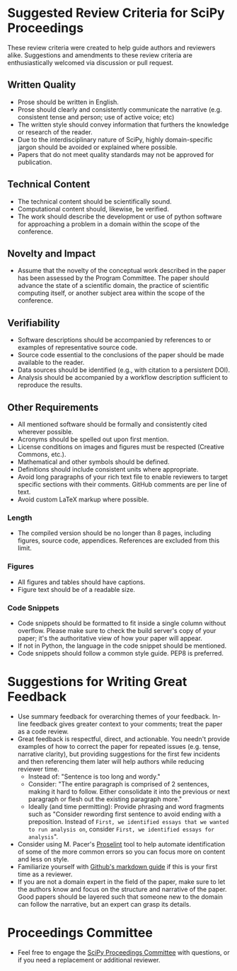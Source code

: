 # Suggested Review Criteria for SciPy Proceedings

These review criteria were created to help guide authors and reviewers alike.
Suggestions and amendments to these review criteria are enthusiastically welcomed
via discussion or pull request.

## Written Quality

- Prose should be written in English.
- Prose should clearly and consistently communicate the narrative (e.g. consistent
  tense and person; use of active voice; etc)
- The written style should convey information that furthers the knowledge or
  research of the reader.
- Due to the interdisciplinary nature of SciPy, highly domain-specific jargon
  should be avoided or explained where possible.
- Papers that do not meet quality standards may not be approved for publication.

## Technical Content

- The technical content should be scientifically sound.
- Computational content should, likewise, be verified.
- The work should describe the development or use of python software for
  approaching a problem in a domain within the scope of the conference.

## Novelty and Impact

- Assume that the novelty of the conceptual work described in the paper has been assessed by the Program Committee.
  The paper should advance the state of a scientific domain, the practice
  of scientific computing itself, or another subject area within the scope of
  the conference.

## Verifiability

- Software descriptions should be accompanied by references to or examples of
  representative source code.
- Source code essential to the conclusions of the paper should be made
  available to the reader.
- Data sources should be identified (e.g., with citation to a persistent DOI).
- Analysis should be accompanied by a workflow description sufficient
  to reproduce the results.

## Other Requirements

- All mentioned software should be formally and consistently cited wherever
  possible.
- Acronyms should be spelled out upon first mention.
- License conditions on images and figures must be respected (Creative Commons,
  etc.).
- Mathematical and other symbols should be defined.
- Definitions should include consistent units where appropriate.
- Avoid long paragraphs of your rich text file to enable reviewers to target
  specific sections with their comments. GitHub comments are per line of text.
- Avoid custom LaTeX markup where possible.

### Length

- The compiled version should be no longer than 8 pages, including figures, source
  code, appendices. References are excluded from this limit.

### Figures

- All figures and tables should have captions.
- Figure text should be of a readable size.

### Code Snippets

- Code snippets should be formatted to fit inside a single column without
  overflow. Please make sure to check the build server's copy of your
  paper; it's the authoritative view of how your paper will appear.
- If not in Python, the language in the code snippet should be mentioned.
- Code snippets should follow a common style guide. PEP8 is preferred.

# Suggestions for Writing Great Feedback

* Use summary feedback for overarching themes of your feedback. In-line feedback gives
  greater context to your comments; treat the paper as a code review.
* Great feedback is respectful, direct, and actionable. You needn't provide examples of
  how to correct the paper for repeated issues (e.g. tense, narrative clarity), but
  providing suggestions for the first few incidents and then referencing them later
  will help authors while reducing reviewer time.
  * Instead of: "Sentence is too long and wordy."
  * Consider: "The entire paragraph is comprised of 2 sentences, making it hard to follow.
    Either consolidate it into the previous or next paragraph or flesh out the existing
    paragraph more."
  * Ideally (and time permitting): Provide phrasing and word fragments such as "Consider
    rewording first sentence to avoid ending with a preposition. Instead of `First, we
    identified essays that we wanted to run analysis on`, consider `First, we identified
    essays for analysis`".
* Consider using M. Pacer's [Proselint](https://github.com/amperser/Proselint) tool to help
  automate identification of some of the more common errors so you can focus more on content
  and less on style.
* Familiarize yourself with [Github's markdown guide](https://guides.github.com/features/mastering-markdown/)
  if this is your first time as a reviewer.
* If you are not a domain expert in the field of the paper, make sure to let the authors
  know and focus on the structure and narrative of the paper. Good papers should be layered
  such that someone new to the domain can follow the narrative, but an expert can grasp its
  details.

# Proceedings Committee

* Feel free to engage the [SciPy Proceedings Committee](https://github.com/scipy-conference/scipy_proceedings/blob/master/README.md#contacting-the-proceedings-co-chairs) with questions, or if you need a replacement or additional reviewer.
